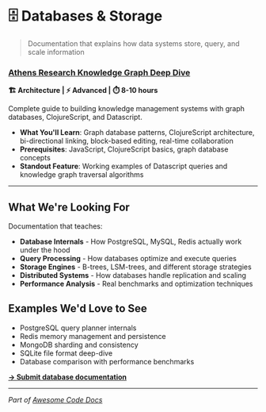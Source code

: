 # 🗄️ Databases & Storage

> Documentation that explains how data systems store, query, and scale information

### [Athens Research Knowledge Graph Deep Dive](../tutorials/athens-research-knowledge-graph/)
**🏗️ Architecture | ⚡ Advanced | ⏱️ 8-10 hours**

Complete guide to building knowledge management systems with graph databases, ClojureScript, and Datascript.

- **What You'll Learn**: Graph database patterns, ClojureScript architecture, bi-directional linking, block-based editing, real-time collaboration
- **Prerequisites**: JavaScript, ClojureScript basics, graph database concepts
- **Standout Feature**: Working examples of Datascript queries and knowledge graph traversal algorithms

---

## What We're Looking For

Documentation that teaches:
- **Database Internals** - How PostgreSQL, MySQL, Redis actually work under the hood  
- **Query Processing** - How databases optimize and execute queries
- **Storage Engines** - B-trees, LSM-trees, and different storage strategies
- **Distributed Systems** - How databases handle replication and scaling
- **Performance Analysis** - Real benchmarks and optimization techniques

## Examples We'd Love to See

- PostgreSQL query planner internals
- Redis memory management and persistence
- MongoDB sharding and consistency  
- SQLite file format deep-dive
- Database comparison with performance benchmarks

**[→ Submit database documentation](https://github.com/johnxie/awesome-code-docs/issues/new?template=new-entry.md)**

---

*Part of [Awesome Code Docs](../README.md)*